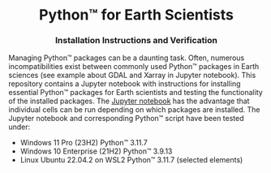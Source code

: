 # <div align="center">Python™ for Earth Scientists</div> 
### <div align="center">Installation Instructions and Verification</div>

Managing Python™ packages can be a daunting task. Often, numerous incompatibilities exist between commonly used Python™ packages in Earth sciences (see example about GDAL and Xarray in Jupyter notebook). This repository contains a Jupyter notebook with instructions for installing essential Python™ packages for Earth scientists and testing the functionality of the installed packages. The [Jupyter notebook](https://github.com/mstudinger/Python-Test-Tools/blob/main/python_installation_instructions_and_verification.py) has the advantage that individual cells can be run depending on which packages are installed. The Jupyter notebook and corresponding Python™ script have been tested under:  
* Windows 11 Pro (23H2)        Python™ 3.11.7
* Windows 10 Enterprise (21H2) Python™ 3.9.13
* Linux Ubuntu 22.04.2 on WSL2 Python™ 3.11.7 (selected elements)
